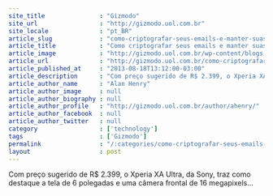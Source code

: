 ```yaml
---
site_title               : "Gizmodo"
site_url                 : "http://gizmodo.uol.com.br"
site_locale              : "pt_BR"
article_slug             : "como-criptografar-seus-emails-e-manter-suas-conversas-confidenciais"
article_title            : "Como criptografar seus emails e manter suas conversas confidenciais"
article_image            : "http://gizmodo.uol.com.br/wp-content/blogs.dir/8/files/2013/08/pgp.jpg"
article_url              : "http://gizmodo.uol.com.br/como-criptografar-email/"
article_published_at     : "2013-08-18T13:12:00-03:00"
article_description      : "Com preço sugerido de R$ 2.399, o Xperia XA Ultra, da Sony, traz como destaque a tela de 6 polegadas e uma câmera frontal de 16 megapixels..."
article_author_name      : "Alan Henry"
article_author_image     : null
article_author_biography : null
article_author_profile   : "http://gizmodo.uol.com.br/author/ahenry/"
article_author_facebook  : null
article_author_twitter   : null
category                 : ['technology']
tags                     : ['Gizmodo']
permalink                : "/:categories/como-criptografar-seus-emails-e-manter-suas-conversas-confidenciais/"
layout                   : post
---
```


Com preço sugerido de R$ 2.399, o Xperia XA Ultra, da Sony, traz como destaque a tela de 6 polegadas e uma câmera frontal de 16 megapixels...
